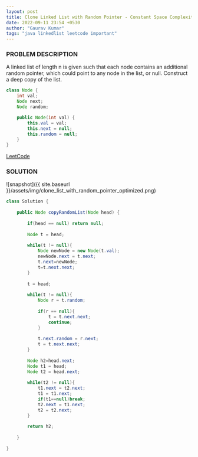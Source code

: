 ```yaml
---
layout: post
title: Clone Linked List with Random Pointer - Constant Space Complexity
date: 2022-09-11 23:54 +0530
author: "Gaurav Kumar"
tags: "java linkedlist leetcode important"
---
```


### PROBLEM DESCRIPTION

A linked list of length n is given such that each node contains an additional random pointer, which could point to any node in the list, or null. Construct a deep copy of the list.

```java
class Node {
    int val;
    Node next;
    Node random;

    public Node(int val) {
        this.val = val;
        this.next = null;
        this.random = null;
    }
}
```

[LeetCode](https://leetcode.com/problems/copy-list-with-random-pointer/)

### SOLUTION

![snapshot]({{ site.baseurl }}/assets/img/clone_list_with_random_pointer_optimized.png)

```java
class Solution {
    
    public Node copyRandomList(Node head) {
        
        if(head == null) return null;
        
        Node t = head;
        
        while(t != null){
            Node newNode = new Node(t.val);
            newNode.next = t.next;
            t.next=newNode;
            t=t.next.next;
        }
        
        t = head;
        
        while(t != null){
            Node r = t.random;
            
            if(r == null){
                t = t.next.next;
                continue;
            }
            
            t.next.random = r.next;
            t = t.next.next;
        }
        
        Node h2=head.next;
        Node t1 = head;
        Node t2 = head.next;
        
        while(t2 != null){
            t1.next = t2.next;
            t1 = t1.next;
            if(t1==null)break;
            t2.next = t1.next;
            t2 = t2.next;
        }
        
        return h2;
        
    }
    
}
```

